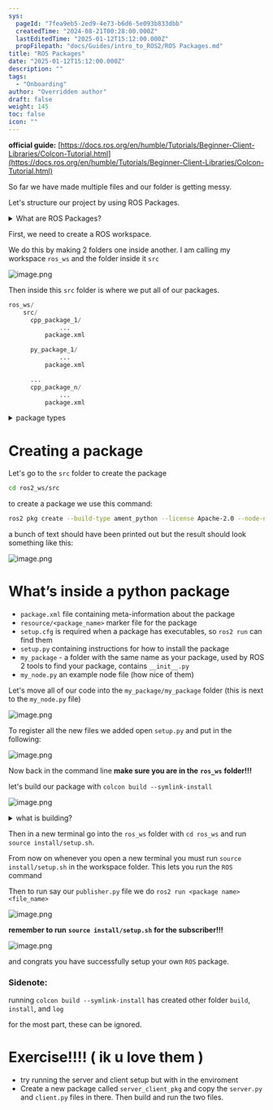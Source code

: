 ```yaml
---
sys:
  pageId: "7fea9eb5-2ed9-4e73-b6d6-5e093b833dbb"
  createdTime: "2024-08-21T00:28:00.000Z"
  lastEditedTime: "2025-01-12T15:12:00.000Z"
  propFilepath: "docs/Guides/intro_to_ROS2/ROS Packages.md"
title: "ROS Packages"
date: "2025-01-12T15:12:00.000Z"
description: ""
tags:
  - "Onboarding"
author: "Overridden author"
draft: false
weight: 145
toc: false
icon: ""
---
```


**official guide:** [https://docs.ros.org/en/humble/Tutorials/Beginner-Client-Libraries/Colcon-Tutorial.html](https://docs.ros.org/en/humble/Tutorials/Beginner-Client-Libraries/Colcon-Tutorial.html)

So far we have made multiple files and our folder is getting messy.

Let's structure our project by using ROS Packages.

<details>

<summary>What are ROS Packages?</summary>

ROS Packages are, as the name implies, packages of code that are highly sharable between ROS developers.

They consist of a folder, `package.xml` file, and source code

```python
      cpp_package_1/
		      ... imagine much code files here ..
          package.xml
```

</details>

First, we need to create a ROS workspace.

We do this by making 2 folders one inside another. I am calling my workspace `ros_ws` and the folder inside it `src`

![image.png](https://prod-files-secure.s3.us-west-2.amazonaws.com/d518164a-d88e-44d1-a4ee-3adb3bd8bce0/70706947-fd18-4537-a67b-e12946812d31/image.png?X-Amz-Algorithm=AWS4-HMAC-SHA256&X-Amz-Content-Sha256=UNSIGNED-PAYLOAD&X-Amz-Credential=ASIAZI2LB46634RVX3P2%2F20250604%2Fus-west-2%2Fs3%2Faws4_request&X-Amz-Date=20250604T181210Z&X-Amz-Expires=3600&X-Amz-Security-Token=IQoJb3JpZ2luX2VjEFoaCXVzLXdlc3QtMiJGMEQCIF%2Bp83XBFjL%2BXjtKz1F%2BQOGLBNhXidGq2QPpWszUCjNXAiASWVCIQH6W6XwUMx1H%2BDVazKf24qaHCEWAvs0adgOPzir%2FAwgzEAAaDDYzNzQyMzE4MzgwNSIMarFoi9Re2VFKXo%2BFKtwDX%2F%2BCY8Wo6FJWeviNczh3TyOjypLhOjKDe9%2BN2q3XAJncjK7q5J61xeajBubDxnwRnxnRkjT8AiapqkY5%2BB1rLTM9aVXs2GRL6nyypw8CVdjg6hnH3I8qnaJQ5u5QC7deiCgszjC%2F56D%2BPGAJINHfPL6akTqZ09uWq%2FnbNjrY3Ltcc%2F0ahiiW2gTpN43ludGodweIh0hzWhqtnQ%2FKuSAynK9KG4MwywrgWz7vJqQrGb%2BG4U2ws1OduD7aogmRRR7oJaVETDF24ZXpjE%2FbnHJKbQ5LQwx9r93DMc6PGvlAQxPlM5GsbV4aPRhujulK8UVAwsba7e2zehF9DKANRXmb2kUlORkDr0M8v9VE7f62Qq1vulpBSr%2Bd0gcxgxuSiImqMzyI1NNTRsSmPJrryH9%2Bs65lqSo%2FZlFbTwvk%2B9c5zuVbPXW0bR143qSF1tbZ409PzXvpiLgmGsOA46XsuoJnYpdvmxnMIYdHlZ6PklHpAuW%2FZJAvQelBIyIUIaMP7C3cdB%2FjmWMQd5xfuStfxqt3007tnkgVE1XN8UfCQ71GI%2FxCXlMc6OxIn33x4NkL%2F91dx5G4c987GPfcNreQBaQT8AN7%2BboXvasGIDjF0JSPZNdIiUSocaBwiYcxGbQwk4eCwgY6pgFYmJyR6jWBApQxt%2BeDDGtxdpbQHRqYYr72chLiOWdd09MoNRavMwZ95wsq5YFTIkOPfiUv5lAvj8melYZJF6IrSuB6rWHHGB2QIFnvecgacuFnNMx6afjxH1KgDfjrR%2FJPAimA%2FbTR7kCUvSmwZsGBWxD1WzNPhBILAVYuj8qXY78GM9ATAOrXJyR3vIBlPwM4dDvj4MV2Dq77LnNQvWYMCIe%2F5WmM&X-Amz-Signature=57a816a43019570792c868582ac7b89a742fc8ea5462f173279a51ed8cc40c97&X-Amz-SignedHeaders=host&x-id=GetObject)

Then inside this `src` folder is where we put all of our packages.

```python
ros_ws/
    src/
      cpp_package_1/
		      ...
          package.xml

      py_package_1/
		      ...
          package.xml

      ...
      cpp_package_n/
		      ...
          package.xml

```

<details>

<summary>package types</summary>

packages can be either `C++` or python.

the intern file structure is different for each but for this guide we will stick to creating python packages

</details>

# Creating a package

Let's go to the `src` folder to create the package

```bash
cd ros2_ws/src
```

to create a package we use this command:

```bash
ros2 pkg create --build-type ament_python --license Apache-2.0 --node-name my_node my_package
```

a bunch of text should have been printed out but the result should look something like this:

![image.png](https://prod-files-secure.s3.us-west-2.amazonaws.com/d518164a-d88e-44d1-a4ee-3adb3bd8bce0/e6cf1e3f-8512-4a3e-b131-079f800bf3e8/image.png?X-Amz-Algorithm=AWS4-HMAC-SHA256&X-Amz-Content-Sha256=UNSIGNED-PAYLOAD&X-Amz-Credential=ASIAZI2LB46634RVX3P2%2F20250604%2Fus-west-2%2Fs3%2Faws4_request&X-Amz-Date=20250604T181210Z&X-Amz-Expires=3600&X-Amz-Security-Token=IQoJb3JpZ2luX2VjEFoaCXVzLXdlc3QtMiJGMEQCIF%2Bp83XBFjL%2BXjtKz1F%2BQOGLBNhXidGq2QPpWszUCjNXAiASWVCIQH6W6XwUMx1H%2BDVazKf24qaHCEWAvs0adgOPzir%2FAwgzEAAaDDYzNzQyMzE4MzgwNSIMarFoi9Re2VFKXo%2BFKtwDX%2F%2BCY8Wo6FJWeviNczh3TyOjypLhOjKDe9%2BN2q3XAJncjK7q5J61xeajBubDxnwRnxnRkjT8AiapqkY5%2BB1rLTM9aVXs2GRL6nyypw8CVdjg6hnH3I8qnaJQ5u5QC7deiCgszjC%2F56D%2BPGAJINHfPL6akTqZ09uWq%2FnbNjrY3Ltcc%2F0ahiiW2gTpN43ludGodweIh0hzWhqtnQ%2FKuSAynK9KG4MwywrgWz7vJqQrGb%2BG4U2ws1OduD7aogmRRR7oJaVETDF24ZXpjE%2FbnHJKbQ5LQwx9r93DMc6PGvlAQxPlM5GsbV4aPRhujulK8UVAwsba7e2zehF9DKANRXmb2kUlORkDr0M8v9VE7f62Qq1vulpBSr%2Bd0gcxgxuSiImqMzyI1NNTRsSmPJrryH9%2Bs65lqSo%2FZlFbTwvk%2B9c5zuVbPXW0bR143qSF1tbZ409PzXvpiLgmGsOA46XsuoJnYpdvmxnMIYdHlZ6PklHpAuW%2FZJAvQelBIyIUIaMP7C3cdB%2FjmWMQd5xfuStfxqt3007tnkgVE1XN8UfCQ71GI%2FxCXlMc6OxIn33x4NkL%2F91dx5G4c987GPfcNreQBaQT8AN7%2BboXvasGIDjF0JSPZNdIiUSocaBwiYcxGbQwk4eCwgY6pgFYmJyR6jWBApQxt%2BeDDGtxdpbQHRqYYr72chLiOWdd09MoNRavMwZ95wsq5YFTIkOPfiUv5lAvj8melYZJF6IrSuB6rWHHGB2QIFnvecgacuFnNMx6afjxH1KgDfjrR%2FJPAimA%2FbTR7kCUvSmwZsGBWxD1WzNPhBILAVYuj8qXY78GM9ATAOrXJyR3vIBlPwM4dDvj4MV2Dq77LnNQvWYMCIe%2F5WmM&X-Amz-Signature=94c46aeca7a560a7e4ddfb736dc540c2a8378d2b5fba14c992783c0ba3f863e6&X-Amz-SignedHeaders=host&x-id=GetObject)

# What’s inside a python package

- `package.xml` file containing meta-information about the package
- `resource/<package_name>` marker file for the package
- `setup.cfg` is required when a package has executables, so `ros2 run` can find them
- `setup.py` containing instructions for how to install the package
- `my_package` - a folder with the same name as your package, used by ROS 2 tools to find your package, contains `__init__.py`
- `my_node.py` an example node file (how nice of them)

Let's move all of our code into the `my_package/my_package` folder (this is next to the `my_node.py` file)

![image.png](https://prod-files-secure.s3.us-west-2.amazonaws.com/d518164a-d88e-44d1-a4ee-3adb3bd8bce0/9ce58f11-0da9-4d3e-b86d-506a9685d378/image.png?X-Amz-Algorithm=AWS4-HMAC-SHA256&X-Amz-Content-Sha256=UNSIGNED-PAYLOAD&X-Amz-Credential=ASIAZI2LB46634RVX3P2%2F20250604%2Fus-west-2%2Fs3%2Faws4_request&X-Amz-Date=20250604T181210Z&X-Amz-Expires=3600&X-Amz-Security-Token=IQoJb3JpZ2luX2VjEFoaCXVzLXdlc3QtMiJGMEQCIF%2Bp83XBFjL%2BXjtKz1F%2BQOGLBNhXidGq2QPpWszUCjNXAiASWVCIQH6W6XwUMx1H%2BDVazKf24qaHCEWAvs0adgOPzir%2FAwgzEAAaDDYzNzQyMzE4MzgwNSIMarFoi9Re2VFKXo%2BFKtwDX%2F%2BCY8Wo6FJWeviNczh3TyOjypLhOjKDe9%2BN2q3XAJncjK7q5J61xeajBubDxnwRnxnRkjT8AiapqkY5%2BB1rLTM9aVXs2GRL6nyypw8CVdjg6hnH3I8qnaJQ5u5QC7deiCgszjC%2F56D%2BPGAJINHfPL6akTqZ09uWq%2FnbNjrY3Ltcc%2F0ahiiW2gTpN43ludGodweIh0hzWhqtnQ%2FKuSAynK9KG4MwywrgWz7vJqQrGb%2BG4U2ws1OduD7aogmRRR7oJaVETDF24ZXpjE%2FbnHJKbQ5LQwx9r93DMc6PGvlAQxPlM5GsbV4aPRhujulK8UVAwsba7e2zehF9DKANRXmb2kUlORkDr0M8v9VE7f62Qq1vulpBSr%2Bd0gcxgxuSiImqMzyI1NNTRsSmPJrryH9%2Bs65lqSo%2FZlFbTwvk%2B9c5zuVbPXW0bR143qSF1tbZ409PzXvpiLgmGsOA46XsuoJnYpdvmxnMIYdHlZ6PklHpAuW%2FZJAvQelBIyIUIaMP7C3cdB%2FjmWMQd5xfuStfxqt3007tnkgVE1XN8UfCQ71GI%2FxCXlMc6OxIn33x4NkL%2F91dx5G4c987GPfcNreQBaQT8AN7%2BboXvasGIDjF0JSPZNdIiUSocaBwiYcxGbQwk4eCwgY6pgFYmJyR6jWBApQxt%2BeDDGtxdpbQHRqYYr72chLiOWdd09MoNRavMwZ95wsq5YFTIkOPfiUv5lAvj8melYZJF6IrSuB6rWHHGB2QIFnvecgacuFnNMx6afjxH1KgDfjrR%2FJPAimA%2FbTR7kCUvSmwZsGBWxD1WzNPhBILAVYuj8qXY78GM9ATAOrXJyR3vIBlPwM4dDvj4MV2Dq77LnNQvWYMCIe%2F5WmM&X-Amz-Signature=7bb707891249148cf6adc16a75da7ec6a7849fe2ec31d5636864b02dfeda9396&X-Amz-SignedHeaders=host&x-id=GetObject)

To register all the new files we added open `setup.py` and put in the following:

![image.png](https://prod-files-secure.s3.us-west-2.amazonaws.com/d518164a-d88e-44d1-a4ee-3adb3bd8bce0/1cd7c262-4cae-4496-9d75-c178537d24a2/image.png?X-Amz-Algorithm=AWS4-HMAC-SHA256&X-Amz-Content-Sha256=UNSIGNED-PAYLOAD&X-Amz-Credential=ASIAZI2LB46634RVX3P2%2F20250604%2Fus-west-2%2Fs3%2Faws4_request&X-Amz-Date=20250604T181210Z&X-Amz-Expires=3600&X-Amz-Security-Token=IQoJb3JpZ2luX2VjEFoaCXVzLXdlc3QtMiJGMEQCIF%2Bp83XBFjL%2BXjtKz1F%2BQOGLBNhXidGq2QPpWszUCjNXAiASWVCIQH6W6XwUMx1H%2BDVazKf24qaHCEWAvs0adgOPzir%2FAwgzEAAaDDYzNzQyMzE4MzgwNSIMarFoi9Re2VFKXo%2BFKtwDX%2F%2BCY8Wo6FJWeviNczh3TyOjypLhOjKDe9%2BN2q3XAJncjK7q5J61xeajBubDxnwRnxnRkjT8AiapqkY5%2BB1rLTM9aVXs2GRL6nyypw8CVdjg6hnH3I8qnaJQ5u5QC7deiCgszjC%2F56D%2BPGAJINHfPL6akTqZ09uWq%2FnbNjrY3Ltcc%2F0ahiiW2gTpN43ludGodweIh0hzWhqtnQ%2FKuSAynK9KG4MwywrgWz7vJqQrGb%2BG4U2ws1OduD7aogmRRR7oJaVETDF24ZXpjE%2FbnHJKbQ5LQwx9r93DMc6PGvlAQxPlM5GsbV4aPRhujulK8UVAwsba7e2zehF9DKANRXmb2kUlORkDr0M8v9VE7f62Qq1vulpBSr%2Bd0gcxgxuSiImqMzyI1NNTRsSmPJrryH9%2Bs65lqSo%2FZlFbTwvk%2B9c5zuVbPXW0bR143qSF1tbZ409PzXvpiLgmGsOA46XsuoJnYpdvmxnMIYdHlZ6PklHpAuW%2FZJAvQelBIyIUIaMP7C3cdB%2FjmWMQd5xfuStfxqt3007tnkgVE1XN8UfCQ71GI%2FxCXlMc6OxIn33x4NkL%2F91dx5G4c987GPfcNreQBaQT8AN7%2BboXvasGIDjF0JSPZNdIiUSocaBwiYcxGbQwk4eCwgY6pgFYmJyR6jWBApQxt%2BeDDGtxdpbQHRqYYr72chLiOWdd09MoNRavMwZ95wsq5YFTIkOPfiUv5lAvj8melYZJF6IrSuB6rWHHGB2QIFnvecgacuFnNMx6afjxH1KgDfjrR%2FJPAimA%2FbTR7kCUvSmwZsGBWxD1WzNPhBILAVYuj8qXY78GM9ATAOrXJyR3vIBlPwM4dDvj4MV2Dq77LnNQvWYMCIe%2F5WmM&X-Amz-Signature=67c942c09ae6561ccfd6cce01837fe52f7e9c4514f34fa09b6f901434204d695&X-Amz-SignedHeaders=host&x-id=GetObject)

Now back in the command line **make sure you are in the** **`ros_ws`** **folder!!!**

let's build our package with `colcon build --symlink-install`

![image.png](https://prod-files-secure.s3.us-west-2.amazonaws.com/d518164a-d88e-44d1-a4ee-3adb3bd8bce0/2f2a0d27-b173-48fd-b189-5f5c0ce65619/image.png?X-Amz-Algorithm=AWS4-HMAC-SHA256&X-Amz-Content-Sha256=UNSIGNED-PAYLOAD&X-Amz-Credential=ASIAZI2LB46634RVX3P2%2F20250604%2Fus-west-2%2Fs3%2Faws4_request&X-Amz-Date=20250604T181210Z&X-Amz-Expires=3600&X-Amz-Security-Token=IQoJb3JpZ2luX2VjEFoaCXVzLXdlc3QtMiJGMEQCIF%2Bp83XBFjL%2BXjtKz1F%2BQOGLBNhXidGq2QPpWszUCjNXAiASWVCIQH6W6XwUMx1H%2BDVazKf24qaHCEWAvs0adgOPzir%2FAwgzEAAaDDYzNzQyMzE4MzgwNSIMarFoi9Re2VFKXo%2BFKtwDX%2F%2BCY8Wo6FJWeviNczh3TyOjypLhOjKDe9%2BN2q3XAJncjK7q5J61xeajBubDxnwRnxnRkjT8AiapqkY5%2BB1rLTM9aVXs2GRL6nyypw8CVdjg6hnH3I8qnaJQ5u5QC7deiCgszjC%2F56D%2BPGAJINHfPL6akTqZ09uWq%2FnbNjrY3Ltcc%2F0ahiiW2gTpN43ludGodweIh0hzWhqtnQ%2FKuSAynK9KG4MwywrgWz7vJqQrGb%2BG4U2ws1OduD7aogmRRR7oJaVETDF24ZXpjE%2FbnHJKbQ5LQwx9r93DMc6PGvlAQxPlM5GsbV4aPRhujulK8UVAwsba7e2zehF9DKANRXmb2kUlORkDr0M8v9VE7f62Qq1vulpBSr%2Bd0gcxgxuSiImqMzyI1NNTRsSmPJrryH9%2Bs65lqSo%2FZlFbTwvk%2B9c5zuVbPXW0bR143qSF1tbZ409PzXvpiLgmGsOA46XsuoJnYpdvmxnMIYdHlZ6PklHpAuW%2FZJAvQelBIyIUIaMP7C3cdB%2FjmWMQd5xfuStfxqt3007tnkgVE1XN8UfCQ71GI%2FxCXlMc6OxIn33x4NkL%2F91dx5G4c987GPfcNreQBaQT8AN7%2BboXvasGIDjF0JSPZNdIiUSocaBwiYcxGbQwk4eCwgY6pgFYmJyR6jWBApQxt%2BeDDGtxdpbQHRqYYr72chLiOWdd09MoNRavMwZ95wsq5YFTIkOPfiUv5lAvj8melYZJF6IrSuB6rWHHGB2QIFnvecgacuFnNMx6afjxH1KgDfjrR%2FJPAimA%2FbTR7kCUvSmwZsGBWxD1WzNPhBILAVYuj8qXY78GM9ATAOrXJyR3vIBlPwM4dDvj4MV2Dq77LnNQvWYMCIe%2F5WmM&X-Amz-Signature=da5f5e789de885be5385a70c9702ea5b49b01047967f8a75de6e9ebc8c5909e1&X-Amz-SignedHeaders=host&x-id=GetObject)

<details>

<summary>what is building?</summary>

if you are a CS major at Rose-Hulman you will learn the answer to this in CSSE132

but TLDR; is it combines all the code files into one program that can be run easily 

</details>

Then in a new terminal go into the `ros_ws` folder with `cd ros_ws` and run `source install/setup.sh`. 

From now on whenever you open a new terminal you must run `source install/setup.sh` in the workspace folder. This lets you run the `ROS` command

Then to run say our `publisher.py` file we do `ros2 run <package name> <file_name>`

![image.png](https://prod-files-secure.s3.us-west-2.amazonaws.com/d518164a-d88e-44d1-a4ee-3adb3bd8bce0/4f4b1219-3a44-4632-aa0a-ce3471699f59/image.png?X-Amz-Algorithm=AWS4-HMAC-SHA256&X-Amz-Content-Sha256=UNSIGNED-PAYLOAD&X-Amz-Credential=ASIAZI2LB46634RVX3P2%2F20250604%2Fus-west-2%2Fs3%2Faws4_request&X-Amz-Date=20250604T181211Z&X-Amz-Expires=3600&X-Amz-Security-Token=IQoJb3JpZ2luX2VjEFoaCXVzLXdlc3QtMiJGMEQCIF%2Bp83XBFjL%2BXjtKz1F%2BQOGLBNhXidGq2QPpWszUCjNXAiASWVCIQH6W6XwUMx1H%2BDVazKf24qaHCEWAvs0adgOPzir%2FAwgzEAAaDDYzNzQyMzE4MzgwNSIMarFoi9Re2VFKXo%2BFKtwDX%2F%2BCY8Wo6FJWeviNczh3TyOjypLhOjKDe9%2BN2q3XAJncjK7q5J61xeajBubDxnwRnxnRkjT8AiapqkY5%2BB1rLTM9aVXs2GRL6nyypw8CVdjg6hnH3I8qnaJQ5u5QC7deiCgszjC%2F56D%2BPGAJINHfPL6akTqZ09uWq%2FnbNjrY3Ltcc%2F0ahiiW2gTpN43ludGodweIh0hzWhqtnQ%2FKuSAynK9KG4MwywrgWz7vJqQrGb%2BG4U2ws1OduD7aogmRRR7oJaVETDF24ZXpjE%2FbnHJKbQ5LQwx9r93DMc6PGvlAQxPlM5GsbV4aPRhujulK8UVAwsba7e2zehF9DKANRXmb2kUlORkDr0M8v9VE7f62Qq1vulpBSr%2Bd0gcxgxuSiImqMzyI1NNTRsSmPJrryH9%2Bs65lqSo%2FZlFbTwvk%2B9c5zuVbPXW0bR143qSF1tbZ409PzXvpiLgmGsOA46XsuoJnYpdvmxnMIYdHlZ6PklHpAuW%2FZJAvQelBIyIUIaMP7C3cdB%2FjmWMQd5xfuStfxqt3007tnkgVE1XN8UfCQ71GI%2FxCXlMc6OxIn33x4NkL%2F91dx5G4c987GPfcNreQBaQT8AN7%2BboXvasGIDjF0JSPZNdIiUSocaBwiYcxGbQwk4eCwgY6pgFYmJyR6jWBApQxt%2BeDDGtxdpbQHRqYYr72chLiOWdd09MoNRavMwZ95wsq5YFTIkOPfiUv5lAvj8melYZJF6IrSuB6rWHHGB2QIFnvecgacuFnNMx6afjxH1KgDfjrR%2FJPAimA%2FbTR7kCUvSmwZsGBWxD1WzNPhBILAVYuj8qXY78GM9ATAOrXJyR3vIBlPwM4dDvj4MV2Dq77LnNQvWYMCIe%2F5WmM&X-Amz-Signature=fb36c70fa8fb1c366c65572dacdae0fda79584de37dc5b6df20adafb467d463e&X-Amz-SignedHeaders=host&x-id=GetObject)

**remember to run** **`source install/setup.sh`** **for the subscriber!!!**

![image.png](https://prod-files-secure.s3.us-west-2.amazonaws.com/d518164a-d88e-44d1-a4ee-3adb3bd8bce0/02121119-dad4-49ec-8356-c956108b4243/image.png?X-Amz-Algorithm=AWS4-HMAC-SHA256&X-Amz-Content-Sha256=UNSIGNED-PAYLOAD&X-Amz-Credential=ASIAZI2LB46634RVX3P2%2F20250604%2Fus-west-2%2Fs3%2Faws4_request&X-Amz-Date=20250604T181211Z&X-Amz-Expires=3600&X-Amz-Security-Token=IQoJb3JpZ2luX2VjEFoaCXVzLXdlc3QtMiJGMEQCIF%2Bp83XBFjL%2BXjtKz1F%2BQOGLBNhXidGq2QPpWszUCjNXAiASWVCIQH6W6XwUMx1H%2BDVazKf24qaHCEWAvs0adgOPzir%2FAwgzEAAaDDYzNzQyMzE4MzgwNSIMarFoi9Re2VFKXo%2BFKtwDX%2F%2BCY8Wo6FJWeviNczh3TyOjypLhOjKDe9%2BN2q3XAJncjK7q5J61xeajBubDxnwRnxnRkjT8AiapqkY5%2BB1rLTM9aVXs2GRL6nyypw8CVdjg6hnH3I8qnaJQ5u5QC7deiCgszjC%2F56D%2BPGAJINHfPL6akTqZ09uWq%2FnbNjrY3Ltcc%2F0ahiiW2gTpN43ludGodweIh0hzWhqtnQ%2FKuSAynK9KG4MwywrgWz7vJqQrGb%2BG4U2ws1OduD7aogmRRR7oJaVETDF24ZXpjE%2FbnHJKbQ5LQwx9r93DMc6PGvlAQxPlM5GsbV4aPRhujulK8UVAwsba7e2zehF9DKANRXmb2kUlORkDr0M8v9VE7f62Qq1vulpBSr%2Bd0gcxgxuSiImqMzyI1NNTRsSmPJrryH9%2Bs65lqSo%2FZlFbTwvk%2B9c5zuVbPXW0bR143qSF1tbZ409PzXvpiLgmGsOA46XsuoJnYpdvmxnMIYdHlZ6PklHpAuW%2FZJAvQelBIyIUIaMP7C3cdB%2FjmWMQd5xfuStfxqt3007tnkgVE1XN8UfCQ71GI%2FxCXlMc6OxIn33x4NkL%2F91dx5G4c987GPfcNreQBaQT8AN7%2BboXvasGIDjF0JSPZNdIiUSocaBwiYcxGbQwk4eCwgY6pgFYmJyR6jWBApQxt%2BeDDGtxdpbQHRqYYr72chLiOWdd09MoNRavMwZ95wsq5YFTIkOPfiUv5lAvj8melYZJF6IrSuB6rWHHGB2QIFnvecgacuFnNMx6afjxH1KgDfjrR%2FJPAimA%2FbTR7kCUvSmwZsGBWxD1WzNPhBILAVYuj8qXY78GM9ATAOrXJyR3vIBlPwM4dDvj4MV2Dq77LnNQvWYMCIe%2F5WmM&X-Amz-Signature=2151e02dc6bee17994fe0274edabfbe1e837f51035fb91c4997d61d9ba83c331&X-Amz-SignedHeaders=host&x-id=GetObject)

and congrats you have successfully setup your own `ROS` package.

### Sidenote:

running `colcon build --symlink-install` has created other folder `build`, `install`, and `log`

for the most part, these can be ignored.

# Exercise!!!! ( ik u love them )

- try running the server and client setup but with in the enviroment
- Create a new package called `server_client_pkg` and copy the `server.py` and `client.py` files in there. Then build and run the two files.
